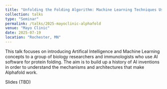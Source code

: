 ```yaml
---
title: "Unfolding the Folding Algorithm: Machine Learning Techniques Used in Alfafold"
collection: talks
type: "Seminar"
permalink: /talks/2025-mayoclinic-alphafold
venue: "Mayo Clinic"
date: 2025-07-19
location: "Rochester, MN"
---
```


This talk focuses on introducing Artifical Intelligence and Machine Learning concepts to a group of biology researchers and immunologists who use AI software for protein folding. The aim is to build up a history of AI inventions in order to understand the mechanisms and architectures that make Alphafold work. 

Slides (TBD)